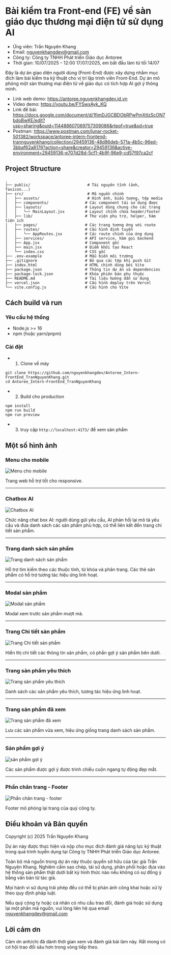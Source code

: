 # Bài kiểm tra Front-end (FE) về sàn giáo dục thương mại điện tử sử dụng AI

- Ứng viên: Trần Nguyên Khang
- Email: nguyenkhangdev@gmail.com
- Công ty: Công ty TNHH Phát triển Giáo dục Antoree
- Thời gian: 10/07/2025 – 12:00 17/07/2025, em bắt đầu làm từ tối 14/07

Đây là dự án giao diện người dùng (Front-End) được xây dựng nhằm mục đích làm bài kiểm tra kỹ thuật cho vị trí lập trình viên Front-End. Dự án mô phỏng một sàn thương mại điện tử về giáo dục có tích hợp AI gợi ý thông minh.

- Link web demo: https://antoree.nguyenkhangdev.id.vn
- Video demo: https://youtu.be/FYSwxAyk_KQ
- Link đề bài: https://docs.google.com/document/d/1fimDJGCBDObRPwPmXtIzScON7bdoBwKE/edit?usp=sharing&ouid=114488607069757309086&rtpof=true&sd=true
- Postman: https://www.postman.com/lunar-rocket-501382/workspace/antoree-intern-frontend-trannguyenkhang/collection/29459136-48d86deb-571a-4b5c-96ed-3bbaf62a8176?action=share&creator=29459136&active-environment=29459136-e707d28d-5cf1-4b9f-96e9-cd57f97ca2cf

## Project Structure

```
.
├── public/                         # Tài nguyên tĩnh (ảnh, favicon...)
├── src/                            # Mã nguồn chính
│   ├── assets/                     # Hình ảnh, biểu tượng, tệp media
│   ├── components/                # Các component tái sử dụng được
│   ├── layouts/                   # Layout dùng chung cho các trang
│   │   └── MainLayout.jsx         # Layout chính chứa header/footer
│   ├── lib/                       # Thư viện phụ trợ, helper, hàm tiện ích
│   ├── pages/                     # Các trang tương ứng với route
│   ├── routes/                    # Cấu hình định tuyến
│   │   └── AppRoutes.jsx          # Các route chính của ứng dụng
│   ├── services/                  # API service, hàm gọi backend
│   ├── App.jsx                    # Component gốc
│   ├── main.jsx                   # Điểm khởi tạo React
│   └── index.css                  # CSS gốc
├── .env-example                   # Mẫu biến môi trường
├── .gitignore                     # Bỏ qua các tệp khi push Git
├── index.html                     # HTML chính dùng bởi Vite
├── package.json                   # Thông tin dự án và dependencies
├── package-lock.json              # Khóa phiên bản phụ thuộc
├── README.md                      # Tài liệu hướng dẫn sử dụng
├── vercel.json                    # Cấu hình deploy trên Vercel
└── vite.config.js                 # Cấu hình cho Vite
```

## Cách build và run

### Yêu cầu hệ thống

- Node.js >= 16
- npm (hoặc yarn/pnpm)

### Cài đặt

- 1. Clone về máy

```
git clone https://github.com/nguyenkhangdev/Antoree_Intern-FrontEnd_TranNguyenKhang.git
cd Antoree_Intern-FrontEnd_TranNguyenKhang
```

- 2. Build cho production

```
npm install
npm run build
npm run preview
```

- 3. truy cập `http://localhost:4173/` để xem sản phẩm

## Một số hình ảnh

### Menu cho mobile

![Menu cho mobile](screenshots/menu-mobile.png)

Trang web hỗ trợ tốt cho responsive.

---

### Chatbox AI

![Chatbox AI](screenshots/chatbox-ai.png)

Chức năng chat box AI: người dùng gửi yêu cầu, AI phản hồi lại mô tả yêu cầu và đưa danh sách các sản phẩm phù hợp, có thể liên kết đến trang chi tiết sản phẩm.

---

### Trang danh sách sản phẩm

![Trang danh sách sản phẩm](screenshots/san-pham.png)

Hỗ trợ tìm kiếm theo các thuộc tính, từ khóa và phân trang. Các thẻ sản phẩm có hỗ trợ tương tác hiệu ứng linh hoạt.

---

### Modal sản phẩm

![Modal sản phẩm](screenshots/modal-san-pham.png)

Modal xem trước sản phẩm mượt mà.

---

### Trang Chi tiết sản phẩm

![Trang Chi tiết sản phẩm](screenshots/san-pham-chi-tiet.png)

Hiển thị chi tiết các thông tin sản phẩm, có phần gợi ý sản phẩm bên dưới.

---

### Trang sản phẩm yêu thích

![Trang sản phẩm yêu thích](screenshots/san-pham-yeu-thich.png)

Danh sách các sản phẩm yêu thích, tương tác hiệu ứng linh hoạt.

---

### Trang sản phẩm đã xem

![Trang sản phẩm đã xem](screenshots/san-pham-da-xem.png)

Lưu các sản phẩm vừa xem, hiệu ứng giống trang danh sách sản phẩm.

---

### Sản phẩm gợi ý

![sản phẩm gợi ý](screenshots/san-pham-goi-y.png)

Các sản phẩm được gợi ý được trình chiếu cuộn ngang tự động đẹp mắt.

---

### Phần chân trang - Footer

![Phần chân trang - footer](screenshots/chan-trang.png)

Footer mô phỏng lại trang của quý công ty.

## Điều khoản và Bản quyền

Copyright (c) 2025 Trần Nguyên Khang

Dự án này được thực hiện và nộp cho mục đích đánh giá năng lực kỹ thuật trong quá trình tuyển dụng tại Công ty TNHH Phát triển Giáo dục Antoree.

Toàn bộ mã nguồn trong dự án này thuộc quyền sở hữu của tác giả Trần Nguyên Khang. Nghiêm cấm sao chép, tái sử dụng, phân phối hoặc đưa vào hệ thống sản phẩm thật dưới bất kỳ hình thức nào nếu không có sự đồng ý bằng văn bản từ tác giả.

Mọi hành vi sử dụng trái phép đều có thể bị phản ánh công khai hoặc xử lý theo quy định pháp luật.

Nếu quý công ty hoặc cá nhân có nhu cầu trao đổi, đánh giá hoặc sử dụng lại một phần mã nguồn, vui lòng liên hệ qua email nguyenkhangdev@gmail.com

## Lời cảm ơn

Cảm ơn anh/chị đã dành thời gian xem và đánh giá bài làm này. Rất mong có cơ hội trao đổi sâu hơn trong vòng tiếp theo.
